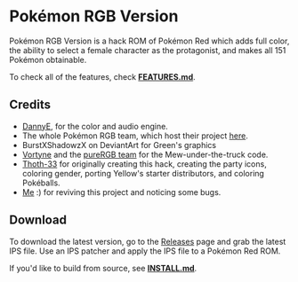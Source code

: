 # Pokémon RGB Version

Pokémon RGB Version is a hack ROM of Pokémon Red which adds full color, the ability to select a female character as the protagonist, and makes all 151 Pokémon obtainable.

To check all of the features, check [**FEATURES.md**](FEATURES.md).

## Credits

- [DannyE](https://github.com/dannye), for the color and audio engine.
- The whole Pokémon RGB team, which host their project [here](https://github.com/dannye/pokered-gbc).
- BurstXShadowzX on DeviantArt for Green's graphics
- [Vortyne](https://github.com/Vortyne) and the [pureRGB team](https://github.com/Vortyne/pureRGB) for the Mew-under-the-truck code.
- [Thoth-33](https://github.com/thoth-33) for originally creating this hack, creating the party icons, coloring gender, porting Yellow's starter distributors, and coloring Pokéballs.
- [Me](https://github.com/jamescastells) :) for reviving this project and noticing some bugs.

## Download

To download the latest version, go to the [Releases](https://github.com/jamescastells/pokemon-rgb/releases) page and grab the latest IPS file. Use an IPS patcher and apply the IPS file to a Pokémon Red ROM.

If you'd like to build from source, see [**INSTALL.md**](INSTALL.md).